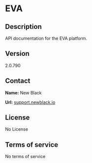 # EVA

## Description

API documentation for the EVA platform.

## Version

2.0.790

## Contact

**Name:** New Black

**Url:** [support.newblack.io](https://support.newblack.io)

## License

No License

## Terms of service

No terms of service